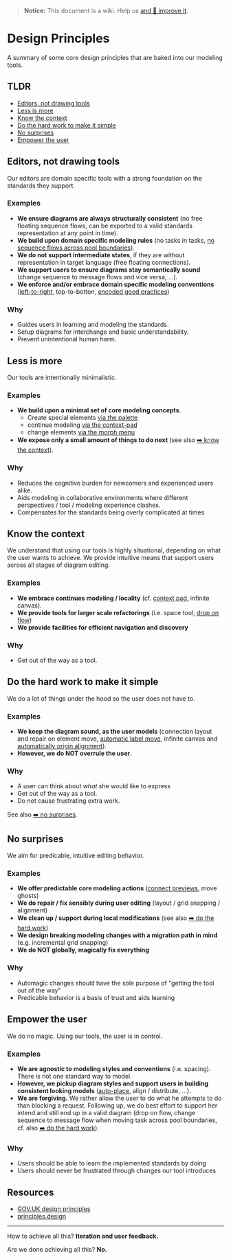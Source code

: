 > __Notice:__ This document is a wiki. Help us [and :memo: improve it](https://github.com/bpmn-io/internal-docs/edit/master/design/README.md).

# Design Principles

A summary of some core design principles that are baked into our modeling tools.

## TLDR

* [Editors, not drawing tools](#editors-not-drawing-tools)
* [Less is more](#less-is-more)
* [Know the context](#know-the-context)
* [Do the hard work to make it simple](#do-the-hard-work-to-make-it-simple)
* [No surprises](#no-surprises)
* [Empower the user](#empower-the-user)

## Editors, not drawing tools

Our editors are domain specific tools with a strong foundation on the standards they support.

### Examples

* __We ensure diagrams are always structurally consistent__ (no free floating sequence flows, can be exported to a valid standards representation at any point in time).
* __We build upon domain specific modeling rules__ (no tasks in tasks, [no sequence flows across pool boundaries](./images/seq-message-flow.gif)).
* __We do not support intermediate states__, if they are without representation in target language (free floating connections).
* __We support users to ensure diagrams stay semantically sound__ (change sequence to message flows and vice versa, ...).
* __We enforce and/or embrace domain specific modeling conventions__ ([left-to-right](./images/auto-place.gif), top-to-botton, [encoded good practices](./images/create-sub-process.gif))

### Why

* Guides users in learning and modeling the standards.
* Setup diagrams for interchange and basic understandability.
* Prevent unintentional human harm.


## Less is more

Our tools are intentionally minimalistic.

### Examples

* __We build upon a minimal set of core modeling concepts__.
    * Create special elements [via the palette](./images/palette.png)
    * continue modeling [via the context-pad](./images/context-pad.png)
    * change elements [via the morph menu](./images/morph-menu.png)
* __We expose only a small amount of things to do next__ (see also [:arrow_right: know the context](#know-the-context)).

### Why

* Reduces the cognitive burden for newcomers and experienced users alike.
* Aids modeling in collaborative environments where different perspectives / tool / modeling experience clashes.
* Compensates for the standards being overly complicated at times

## Know the context

We understand that using our tools is highly situational, depending on what the user wants to achieve. We provide intuitive means that support users across all stages of diagram editing.

### Examples

* __We embrace continues modeling / locality__ (cf. [context pad](./images/context-pad.png), infinite canvas).
* __We provide tools for larger scale refactorings__ (i.e. space tool, [drop on flow](./images/drop-on-flow.gif))
* __We provide facilities for efficient navigation and discovery__

### Why

* Get out of the way as a tool.


## Do the hard work to make it simple

We do a lot of things under the hood so the user does not have to.

### Examples

* __We keep the diagram sound, as the user models__ (connection layout and repair on element move, [automatic label move](./images/label-move.gif), infinite canvas and  [automatically origin alignment](./images/align-to-origin.gif)).
* __However, we do NOT overrule the user__. 

### Why

* A user can think about _what_ she would like to express
* Get out of the way as a tool.
* Do not cause frustrating extra work.

See also [:arrow_right: no surprises](#no-surprises).


## No surprises

We aim for predicable, intuitive editing behavior.

### Examples

* __We offer predictable core modeling actions__ ([connect previews](./images/connect-preview.gif), move ghosts)
* __We do repair / fix sensibly during user editing__ (layout / grid snapping / alignment)
* __We clean up / support during local modifications__ (see also [:arrow_right: do the hard work](#do-the-hard-work-to-make-it-simple))
* __We design breaking modeling changes with a migration path in mind__ (e.g. incremental grid snapping)
* __We do NOT globally, magically fix everything__

### Why

* Automagic changes should have the sole purpose of "getting the tool out of the way"
* Predicable behavior is a basis of trust and aids learning


## Empower the user

We do no magic. Using our tools, the user is in control.

### Examples

* __We are agnostic to modeling styles and conventions__ (i.e. spacing). There is not one standard way to model.
* __However, we pickup diagram styles and support users in building consistent looking models__ ([auto-place](./images/auto-place.gif), align / distribute, ...).
* __We are forgiving.__ We rather allow the user to do what he attempts to do than blocking a request. Following up, we do best effort to support her intend and still end up in a valid diagram (drop on flow, change sequence to message flow when moving task across pool boundaries, cf. also [:arrow_right: do the hard work](#do-the-hard-work-to-make-it-simple)).

### Why

* Users should be able to learn the implemented standards by doing
* Users should never be frustrated through changes our tool introduces


## Resources

* [GOV.UK design principles](https://www.gov.uk/guidance/government-design-principles)
* [principles.design](https://principles.design/)



---

How to achieve all this? __Iteration and user feedback.__

Are we done achieving all this? __No.__
